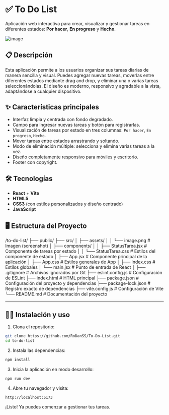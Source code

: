 # ✅ To Do List

Aplicación web interactiva para crear, visualizar y gestionar tareas en diferentes estados: **Por hacer**, **En progreso** y **Hecho**.

![image](https://github.com/user-attachments/assets/68533209-5a01-4aca-9cc4-128ae6f40583)


## 📋 Descripción

Esta aplicación permite a los usuarios organizar sus tareas diarias de manera sencilla y visual. Puedes agregar nuevas tareas, moverlas entre diferentes estados mediante drag and drop, y eliminar una o varias tareas seleccionándolas. El diseño es moderno, responsivo y agradable a la vista, adaptándose a cualquier dispositivo.

## ✨ Características principales

- Interfaz limpia y centrada con fondo degradado.
- Campo para ingresar nuevas tareas y botón para registrarlas.
- Visualización de tareas por estado en tres columnas: `Por hacer`, `En progreso`, `Hecho`.
- Mover tareas entre estados arrastrando y soltando.
- Modo de eliminación múltiple: selecciona y elimina varias tareas a la vez.
- Diseño completamente responsivo para móviles y escritorio.
- Footer con copyright.

## 🛠️ Tecnologías

- **React** + **Vite**
- **HTML5**
- **CSS3** (con estilos personalizados y diseño centrado)
- **JavaScript**

## 🖥️ Estructura del Proyecto

/to-do-list/
├── public/
├── src/
│   ├── assets/
│   │   └── image.png               # Imagen (screenshot)
│   ├── components/
│   │   ├── StatusTarea.jsx         # Componente de tareas por estado
│   │   └── StatusTarea.css         # Estilos del componente de estado
│   ├── App.jsx                     # Componente principal de la aplicación
│   ├── App.css                     # Estilos generales de App
│   ├── index.css                   # Estilos globales
│   └── main.jsx                    # Punto de entrada de React
│
├── .gitignore                      # Archivos ignorados por Git
├── eslint.config.js               # Configuración de ESLint
├── index.html                      # HTML principal
├── package.json                    # Configuración del proyecto y dependencias
├── package-lock.json               # Registro exacto de dependencias
├── vite.config.js                  # Configuración de Vite
└── README.md                       # Documentación del proyecto



---

## 🧑‍💻 Instalación y uso

1. Clona el repositorio:

```bash
git clone https://github.com/RoDanSS/To-Do-List.git
cd to-do-list
```

2. Instala las dependencias:

```bash
npm install
```

3. Inicia la aplicación en modo desarrollo:

```bash
npm run dev
```

4. Abre tu navegador y visita:

```
http://localhost:5173
```

¡Listo! Ya puedes comenzar a gestionar tus tareas.



